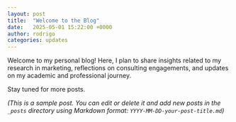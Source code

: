 ```yaml
---
layout: post
title:  "Welcome to the Blog"
date:   2025-05-01 15:22:00 +0000
author: rodrigo
categories: updates
---
```


Welcome to my personal blog! Here, I plan to share insights related to my research in marketing, reflections on consulting engagements, and updates on my academic and professional journey.

Stay tuned for more posts.

*(This is a sample post. You can edit or delete it and add new posts in the `_posts` directory using Markdown format: `YYYY-MM-DD-your-post-title.md`)*
